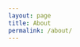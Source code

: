 ```yaml
---
layout: page
title: About
permalink: /about/
---
```


<!--
{% include image.html url="/images/svm-2013-clemson-gatech-crop.jpg" caption="Me at the Clemson-Georgia Tech game in 2013." width=350 align="right" %}

I do have interests outside of the academy, but not many.
-->